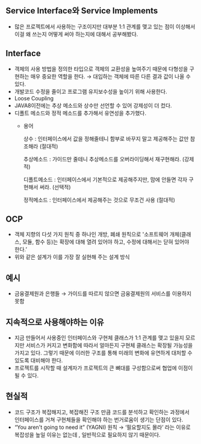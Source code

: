 ## Service Interface와 Service Implements

- 많은 프로젝트에서 사용하는 구조이지만 대부분 1:1 관계를 맺고 있는 점이 이상해서 
이걸 왜 쓰는지 어떻게 써야 하는지에 대해서 공부해봤다.

## Interface

- 객체의 사용 방법을 정의한 타입으로 객체의 교환성을 높여주기 때문에 다형성을 구현하는 매우 중요한 역할을 한다. → 대입하는 객체에 따른 다른 결과 값이 나올 수 있다.
- 개발코드 수정을 줄이고 프로그램 유지보수성을 높이기 위해 사용한다.
- Loose Coupling
- JAVA8이전에는 추상 메소드와 상수만 선언할 수 있어 강제성이 더 컸다.
- 디폴트 메소드와 정적 메소드를 추가해서 유연성을 추가했다.
    - 용어
        
        상수 : 인터페이스에서 값을 정해줄테니 함부로 바꾸지 말고 제공해주는 값만 참조해라 (절대적)
        
        추상메소드 : 가이드만 줄테니 추상메소드를 오버라이딩해서 재구현해라. (강제적)
        
        디폴트메소드 : 인터페이스에서 기본적으로 제공해주지만, 맘에 안들면 각자 구현해서 써라. (선택적)
        
        정적메소드 : 인터페이스에서 제공해주는 것으로 무조건 사용 (절대적)
        

## OCP

- 객체 지향의 다섯 가지 원칙 중 하나인 개방, 폐쇄 원칙으로 
'소프트웨어 개체(클래스, 모듈, 함수 등)는 확장에 대해 열려 있어야 하고, 수정에 대해서는 닫혀 있어야 한다.’
- 위와 같은 설계가 이를 가장 잘 실현해 주는 설계 방식

## 예시

- 금융결제원과 은행들
→ 가이드를 따르지 않으면 금융결제원의 서비스를 이용하지 못함

## 지속적으로 사용해야하는 이유

- 지금 만들어서 사용중인 인터페이스와 구현체 클래스가 1:1 관계를 맺고 있을지 모르지만 
서비스가 커지고 변화함에 따라서 얼마든지 구현체 클래스는 확장될 가능성을 가지고 있다.
그렇기 때문에 이러한 구조를 통해 미래의 변화에 유연하게 대처할 수 있도록 대비해야 한다.
- 프로젝트를 시작할 때 설계자가 프로젝트의 큰 뼈대를 구성함으로써 협업에 이점이 될 수 있다.

## 현실적

- 코드 구조가 복잡해지고, 복잡해진 구조 만큼 코드를 분석하고 확인하는 과정에서 인터페이스를 거쳐 구현체들을 확인해야 하는 번거로움이 생기는 단점이 있다.
- “You aren't going to need it” (YAGNI) 원칙
→ ‘필요할지도 몰라’ 라는 이유로 복잡성을 높일 이유는 없는데 , 일반적으로 필요하지 않기 때문이다.
